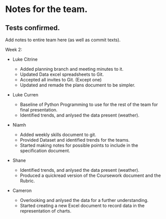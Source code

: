 # Notes for the team.
Tests confirmed.
---
Add notes to entire team here (as well as commit texts).

Week 2:
- Luke Citrine
  - Added planning branch and meeting minutes to it.
  - Updated Data excel spreadsheets to Git.
  - Accepted all invites to Git. (Except one)
  - Updated and remade the plans document to be simpler.

- Luke Curren
  - Baseline of Python Programming to use for the rest of the team for final presentation.
  - Identified trends, and anlysed the data present (weather).

- Niamh
  - Added weekly skills document to git.
  - Provided Dataset and identified trends for the teams.
  - Started making notes for possible points to include in the specification document.

- Shane
  - Identified trends, and anlysed the data present (weather).
  - Produced a quickread version of the Coursework document and the Rubric.
  
- Cameron
  - Overlooking and anlysed the data for a further understanding.
  - Started creating a new Excel document to record data in the representation of charts. 
